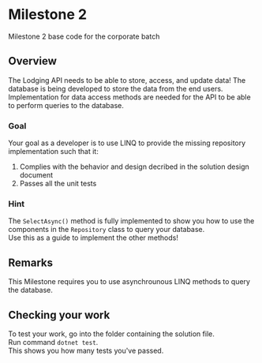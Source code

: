 # Milestone 2 
Milestone 2 base code for the corporate batch

## Overview
The Lodging API needs to be able to store, access, and update data! The database is being developed to store the data from the end users. Implementation for data access methods are needed for the API to be able to perform queries to the database. 

### Goal
Your goal as a developer is to use LINQ to provide the missing repository implementation such that it:
<ol>
    <li> Complies with the behavior and design decribed in the solution design document </li>
    <li> Passes all the unit tests </li>
</ol>

### Hint
The ```SelectAsync()``` method is fully implemented to show you how to use the components in the ```Repository``` class to query your database. <br> Use this as a guide to implement the other methods!

## Remarks
This Milestone requires you to use asynchrounous LINQ methods to query the database. 

## Checking your work
To test your work, go into the folder containing the solution file. 
<br>
Run command ```dotnet test```. 
<br>
This shows you how many tests you've passed.